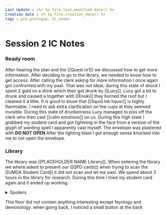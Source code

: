 ```yaml
---
Last Update : <%+ tp.file.last_modified_date() %>
Creation date : <% tp.file.creation_date() %>
tags : pre-prologue, IC_notes
---
```


# Session 2 IC Notes

### Ready room
After hearing the plan and the [[Quest nr1]] we discussed how to get more information. After deciding to go to the library, we needed to know how to get access. After calling the clerk asking for more information I once again got confronted with my past. That was not ideal, during this state of shock I spent 2 gold on a drink which then got drunk by [[Lucy]]. Lucy got a bit to drunk and caused a together with [[Enoki]] they burned the roof but I cleaned it a little. It is good to know that [[Squid Ink liquor]] is highly flammable. I need to ask extra clarification on the cups at they seemed invisible.
During this state of drunkenness Lucy managed to piss off the clerk who then cast [[calm emotions]] on us. During this high state I grabbed my student card and got lightning in the face from a version of the glyph of warding spell I apparently cast myself. The envelope was plastered with **DO NOT OPEN** After the lighting blast I got enough sense knocked into me to not open the envelope. 

### Library
The library was [[PLACEHOLDER NAME Library]], When entering the library we where asked to present our [[QPD cards]] when trying to scan the [[UMDA Student Card]] it did not scan and let me past. We spend about 3 hours in the library for research. During this time I tried my student card again and it ended up working.
<details>
  <summary>Spoilers</summary>
  <p>OC: Is this because this is not the first time Myrthal is in this library and his access was improperly revoked and this would explain why he had access to previous floors. </p>
</details>

This floor did not contain anything interesting except feyology and demonology. 
when going back, I noticed a small button at the back 